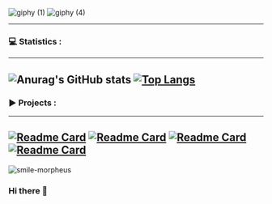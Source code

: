 ![giphy (1)](https://user-images.githubusercontent.com/108341475/176915653-5f333f6f-063a-42e8-bf36-a6b2ada05cd7.gif)
![giphy (4)](https://user-images.githubusercontent.com/108341475/176918081-bd59fbbc-7e79-4ba7-9e18-9c41de880922.gif)

---
### :computer: Statistics :
---
![Anurag's GitHub stats](https://github-readme-stats.vercel.app/api?username=Abraim01&show_icons=true&&theme=tokyonight&hide_border=true)
[![Top Langs](https://github-readme-stats.vercel.app/api/top-langs/?username=Abraim01&theme=tokyonight&hide_border=true)](https://github.com/Abraim01/github-readme-stats)
---
### :arrow_forward: Projects :
---
[![Readme Card](https://github-readme-stats.vercel.app/api/pin/?username=Abraim01&repo=RealEstate&theme=tokyonight&hide_border=true)](https://github.com/Abraim01/RealEstate)
[![Readme Card](https://github-readme-stats.vercel.app/api/pin/?username=Abraim01&repo=Portfolio&theme=tokyonight&hide_border=true)](https://github.com/Abraim01/Portfolio)
[![Readme Card](https://github-readme-stats.vercel.app/api/pin/?username=Abraim01&repo=ui06&theme=tokyonight&hide_border=true)](https://github.com/Abraim01/ui06)
[![Readme Card](https://github-readme-stats.vercel.app/api/pin/?username=Abraim01&repo=lib-bahja&theme=tokyonight&hide_border=true)](https://github.com/Abraim01/lib-bahja)
---
![smile-morpheus](https://user-images.githubusercontent.com/108341475/176916241-df6fbad0-c027-4033-9386-b4e629df1012.gif)



### Hi there 👋

